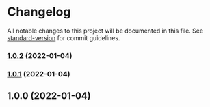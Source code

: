 # Changelog

All notable changes to this project will be documented in this file. See [standard-version](https://github.com/conventional-changelog/standard-version) for commit guidelines.

### [1.0.2](https://github.com/MarkusBordihn/BOs-Adaptive-Performance-Tweaks/compare/v1.0.1...v1.0.2) (2022-01-04)

### [1.0.1](https://github.com/MarkusBordihn/BOs-Adaptive-Performance-Tweaks/compare/v1.0.0...v1.0.1) (2022-01-04)

## 1.0.0 (2022-01-04)
